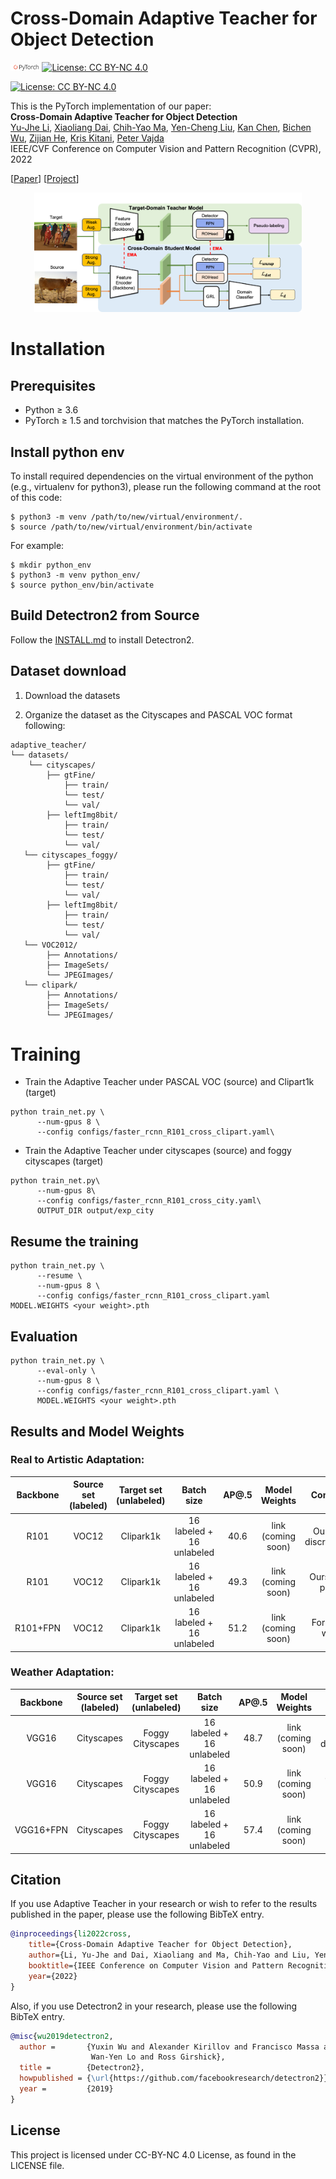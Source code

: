 # Cross-Domain Adaptive Teacher for Object Detection

<img src="pytorch-logo-dark.png" width="10%">[![License: CC BY-NC 4.0](https://img.shields.io/badge/License-CC%20BY--NC%204.0-lightgrey.svg)](https://creativecommons.org/licenses/by-nc/4.0/) 

[![License: CC BY-NC 4.0](https://licensebuttons.net/l/by-nc/4.0/80x15.png)](https://creativecommons.org/licenses/by-nc/4.0/)

This is the PyTorch implementation of our paper: <br>
**Cross-Domain Adaptive Teacher for Object Detection**<br>
 [Yu-Jhe Li](https://yujheli.github.io/), [Xiaoliang Dai](), [Chih-Yao Ma](https://chihyaoma.github.io/), [Yen-Cheng Liu](https://ycliu93.github.io/), [Kan Chen](https://kanchen.info/), [Bichen Wu](https://scholar.google.com/citations?user=K3QJPdMAAAAJ&hl=en), [Zijian He](https://research.fb.com/people/he-zijian/), [Kris Kitani](), [Peter Vajda]()<br>
IEEE/CVF Conference on Computer Vision and Pattern Recognition (CVPR), 2022 <br>

[[Paper]()] [[Project](https://yujheli.github.io/projects/adaptiveteacher.html)]

<p align="center">
<img src="model.png" width="85%">
</p>

# Installation

## Prerequisites

- Python ≥ 3.6
- PyTorch ≥ 1.5 and torchvision that matches the PyTorch installation.

## Install python env

To install required dependencies on the virtual environment of the python (e.g., virtualenv for python3), please run the following command at the root of this code:
```
$ python3 -m venv /path/to/new/virtual/environment/.
$ source /path/to/new/virtual/environment/bin/activate
```
For example:
```
$ mkdir python_env
$ python3 -m venv python_env/
$ source python_env/bin/activate
```
 

## Build Detectron2 from Source

Follow the [INSTALL.md](https://github.com/facebookresearch/detectron2/blob/master/INSTALL.md) to install Detectron2.

## Dataset download

1. Download the datasets


2. Organize the dataset as the Cityscapes and PASCAL VOC format following:

```shell
adaptive_teacher/
└── datasets/
    └── cityscapes/
        ├── gtFine/
            ├── train/
        	└── test/
            └── val/
        ├── leftImg8bit/
            ├── train/
        	└── test/
            └── val/
   └── cityscapes_foggy/
        ├── gtFine/
            ├── train/
        	└── test/
            └── val/
        ├── leftImg8bit/
            ├── train/
        	└── test/
            └── val/
   └── VOC2012/
        ├── Annotations/
        ├── ImageSets/
        └── JPEGImages/
   └── clipark/
        ├── Annotations/
        ├── ImageSets/
        └── JPEGImages/
```

# Training

- Train the Adaptive Teacher under PASCAL VOC (source) and Clipart1k (target)

```shell
python train_net.py \
      --num-gpus 8 \
      --config configs/faster_rcnn_R101_cross_clipart.yaml\
```

- Train the  Adaptive Teacher under cityscapes (source) and foggy cityscapes (target)

```shell
python train_net.py\
      --num-gpus 8\
      --config configs/faster_rcnn_R101_cross_city.yaml\
      OUTPUT_DIR output/exp_city
```

## Resume the training

```shell
python train_net.py \
      --resume \
      --num-gpus 8 \
      --config configs/faster_rcnn_R101_cross_clipart.yaml MODEL.WEIGHTS <your weight>.pth
```

## Evaluation

```shell
python train_net.py \
      --eval-only \
      --num-gpus 8 \
      --config configs/faster_rcnn_R101_cross_clipart.yaml \
      MODEL.WEIGHTS <your weight>.pth
```

## Results and Model Weights

### Real to Artistic Adaptation:
|  Backbone  | Source set (labeled) |  Target set (unlabeled)  |       Batch size        | AP@.5   |    Model Weights      | Comment |
| :-----: | :---------------: | :----------------: | :---------------------: | :-----: | :----------: |:-----: | 
| R101 |    VOC12    |      Clipark1k      | 16 labeled + 16 unlabeled | 40.6  | link (coming soon)| Ours w/o discriminator|
| R101 |    VOC12    |      Clipark1k      | 16 labeled + 16 unlabeled | 49.3  | link (coming soon)| Ours in the paper|
| R101+FPN |    VOC12    | Clipark1k | 16 labeled + 16 unlabeled | 51.2  |link (coming soon) | For future work|

### Weather Adaptation:
|  Backbone  | Source set (labeled) |  Target set (unlabeled)  |       Batch size        | AP@.5   |    Model Weights      | Comment|
| :-----: | :---------------: | :----------------: | :---------------------: | :-----: | :--------------------------------------------------: |:-----: | 
| VGG16|    Cityscapes    |      Foggy Cityscapes      | 16 labeled + 16 unlabeled | 48.7  | link (coming soon)|Ours w/o discriminator|
| VGG16|    Cityscapes    |      Foggy Cityscapes      | 16 labeled + 16 unlabeled | 50.9  | link (coming soon)|Ours in the paper|
| VGG16+FPN |    Cityscapes    |  Foggy Cityscapes | 16 labeled + 16 unlabeled | 57.4  |link (coming soon) |For future work|

## Citation

If you use Adaptive Teacher in your research or wish to refer to the results published in the paper, please use the following BibTeX entry.

```BibTeX
@inproceedings{li2022cross,
    title={Cross-Domain Adaptive Teacher for Object Detection},
    author={Li, Yu-Jhe and Dai, Xiaoliang and Ma, Chih-Yao and Liu, Yen-Cheng and Chen, Kan and Wu, Bichen and He, Zijian and Kitani, Kris and Vajda, Peter},
    booktitle={IEEE Conference on Computer Vision and Pattern Recognition (CVPR)},
    year={2022}
} 
```

Also, if you use Detectron2 in your research, please use the following BibTeX entry.

```BibTeX
@misc{wu2019detectron2,
  author =       {Yuxin Wu and Alexander Kirillov and Francisco Massa and
                  Wan-Yen Lo and Ross Girshick},
  title =        {Detectron2},
  howpublished = {\url{https://github.com/facebookresearch/detectron2}},
  year =         {2019}
}
```

## License

This project is licensed under CC-BY-NC 4.0 License, as found in the LICENSE file.
